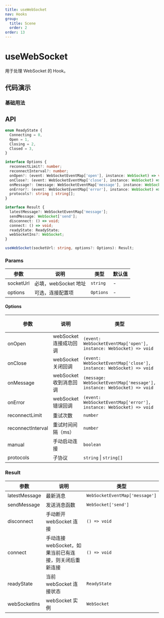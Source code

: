 ```yaml
---
title: useWebSocket
nav: Hooks
group:
  title: Scene
  order: 2
order: 13
---
```


# useWebSocket

用于处理 WebSocket 的 Hook。

## 代码演示

### 基础用法

<code src="./demo/demo1.tsx"></code>

## API

```typescript
enum ReadyState {
  Connecting = 0,
  Open = 1,
  Closing = 2,
  Closed = 3,
}

interface Options {
  reconnectLimit?: number;
  reconnectInterval?: number;
  onOpen?: (event: WebSocketEventMap['open'], instance: WebSocket) => void;
  onClose?: (event: WebSocketEventMap['close'], instance: WebSocket) => void;
  onMessage?: (message: WebSocketEventMap['message'], instance: WebSocket) => void;
  onError?: (event: WebSocketEventMap['error'], instance: WebSocket) => void;
  protocols?: string | string[];
}

interface Result {
  latestMessage?: WebSocketEventMap['message'];
  sendMessage: WebSocket['send'];
  disconnect: () => void;
  connect: () => void;
  readyState: ReadyState;
  webSocketIns?: WebSocket;
}

useWebSocket(socketUrl: string, options?: Options): Result;
```

### Params

| 参数      | 说明                 | 类型      | 默认值 |
| --------- | -------------------- | --------- | ------ |
| socketUrl | 必填，webSocket 地址 | `string`  | -      |
| options   | 可选，连接配置项     | `Options` | -      |

#### Options

| 参数              | 说明                   | 类型                                                                   | 默认值  |
| ----------------- | ---------------------- | ---------------------------------------------------------------------- | ------- |
| onOpen            | webSocket 连接成功回调 | `(event: WebSocketEventMap['open'], instance: WebSocket) => void`      | -       |
| onClose           | webSocket 关闭回调     | `(event: WebSocketEventMap['close'], instance: WebSocket) => void`     | -       |
| onMessage         | webSocket 收到消息回调 | `(message: WebSocketEventMap['message'], instance: WebSocket) => void` | -       |
| onError           | webSocket 错误回调     | `(event: WebSocketEventMap['error'], instance: WebSocket) => void`     | -       |
| reconnectLimit    | 重试次数               | `number`                                                               | `3`     |
| reconnectInterval | 重试时间间隔（ms）     | `number`                                                               | `3000`  |
| manual            | 手动启动连接           | `boolean`                                                              | `false` |
| protocols         | 子协议                 | `string` \| `string[]`                                                 | -       |

### Result

| 参数          | 说明                                                   | 类型                           |
| ------------- | ------------------------------------------------------ | ------------------------------ |
| latestMessage | 最新消息                                               | `WebSocketEventMap['message']` |
| sendMessage   | 发送消息函数                                           | `WebSocket['send']`            |
| disconnect    | 手动断开 webSocket 连接                                | `() => void`                   |
| connect       | 手动连接 webSocket，如果当前已有连接，则关闭后重新连接 | `() => void`                   |
| readyState    | 当前 webSocket 连接状态                                | `ReadyState`                   |
| webSocketIns  | webSocket 实例                                         | `WebSocket`                    |

